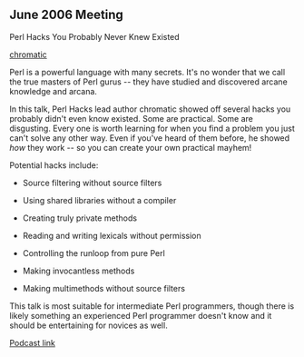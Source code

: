 ## June 2006 Meeting

Perl Hacks You Probably Never Knew Existed

[chromatic](/chromatic)

Perl is a powerful language with many secrets.  It's no wonder that we call the true masters of Perl gurus -- they have studied and discovered arcane knowledge and arcana.

In this talk, Perl Hacks lead author chromatic showed off several hacks you probably didn't even know existed.  Some are practical.  Some are disgusting.  Every one is worth learning for when you find a problem you just can't solve any other way.  Even if you've heard of them before, he showed _how_ they work -- so you can create your own practical mayhem!

Potential hacks include:

* Source filtering without source filters

* Using shared libraries without a compiler

* Creating truly private methods

* Reading and writing lexicals without permission

* Controlling the runloop from pure Perl

* Making invocantless methods

* Making multimethods without source filters

This talk is most suitable for intermediate Perl programmers, though there is likely something an experienced Perl programmer doesn't know and it should be entertaining for novices as well.

[Podcast link](http://pdxpm.podasp.com/archive.html?pname=meetings.xml)
